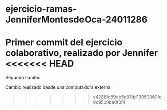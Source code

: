 # ejercicio-ramas-JenniferMontesdeOca-24011286
Primer commit del ejercicio colaborativo, realizado por Jennifer
<<<<<<< HEAD
=======
Segundo cambio

Cambio realizado desde una computadora externa
>>>>>>> e4288fc89db5e87dd13050060fc0c95c0be0f3f4
